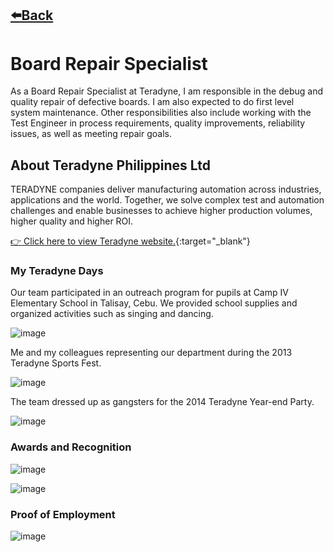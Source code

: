 ## [⬅️Back](./)
# Board Repair Specialist
As a Board Repair Specialist at Teradyne, I am responsible in the debug and quality repair of defective boards. I am also expected to do first level system maintenance. Other responsibilities also include working with the Test Engineer in process requirements, quality improvements, reliability issues, as well as meeting repair goals. 

## About Teradyne Philippines Ltd
TERADYNE companies deliver manufacturing automation across industries, applications and the world. Together, we solve complex test and automation challenges and enable businesses to achieve higher production volumes, higher quality and higher ROI.

[👉 Click here to view Teradyne website.](https://www.teradyne.com/semiconductor-testing/){:target="_blank"}

### My Teradyne Days

Our team participated in an outreach program for pupils at Camp IV Elementary School in Talisay, Cebu. We provided school supplies and organized activities such as singing and dancing.

![image](https://github.com/greatcyan/cyrus-baruc-data-analytics-portfolio/assets/95137493/1aba76dc-c41d-4ee3-a072-6f960a819a08)

Me and my colleagues representing our department during the 2013 Teradyne Sports Fest.

![image](https://github.com/greatcyan/cyrus-baruc-data-analytics-portfolio/assets/95137493/77687f7e-49c0-4ccb-9d6c-51a368a5211d "2013 Sports Fest")

The team dressed up as gangsters for the 2014 Teradyne Year-end Party.

![image](https://github.com/greatcyan/cyrus-baruc-data-analytics-portfolio/assets/95137493/7067c771-8e0c-49d0-a207-0128d1353bc1 "2014 Year-End Party")

### Awards and Recognition
![image](https://github.com/greatcyan/cyrus-baruc-data-analytics-portfolio/assets/95137493/60ec4f5c-9f83-4ecc-aaba-fbdb1dbefd42)

![image](https://github.com/greatcyan/cyrus-baruc-data-analytics-portfolio/assets/95137493/7959f224-7b45-49c6-8de2-2530f031721f)


### Proof of Employment
![image](https://github.com/greatcyan/cyrus-baruc-data-analytics-portfolio/assets/95137493/7a8cc847-1f03-4d6c-a47e-2cf1a6d58a47)


